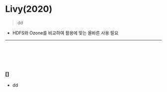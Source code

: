 # Livy(2020)
> dd
* HDFS와 Ozone를 비교하여 활용에 맞는 올바른 사용 필요

<hr>
<br>

##
####

<br>

### []
* dd


<br>
